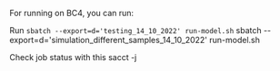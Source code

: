 
For running on BC4, you can run:

Run `sbatch --export=d='testing_14_10_2022' run-model.sh`
sbatch --export=d='simulation_different_samples_14_10_2022' run-model.sh

Check job status with this sacct -j <jobid>

